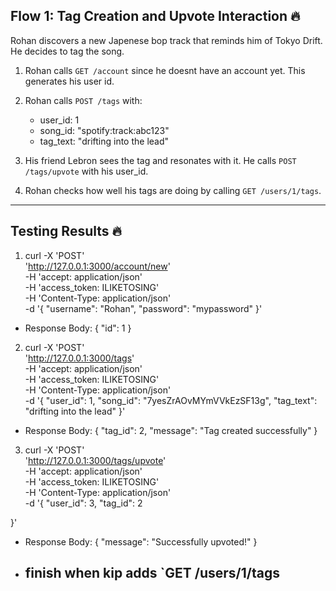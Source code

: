 ## Flow 1: Tag Creation and Upvote Interaction 🔥

Rohan discovers a new Japenese bop track that reminds him of Tokyo Drift. He decides to tag the song.

1. Rohan calls `GET /account` since he doesnt have an account yet. This generates his user id.

2. Rohan calls `POST /tags` with:
   - user_id: 1
   - song_id: "spotify:track:abc123"
   - tag_text: "drifting into the lead"

3. His friend Lebron sees the tag and resonates with it. He calls `POST /tags/upvote` with his user_id.

4. Rohan checks how well his tags are doing by calling `GET /users/1/tags`.

---
## Testing Results 🔥
1. curl -X 'POST' \
  'http://127.0.0.1:3000/account/new' \
  -H 'accept: application/json' \
  -H 'access_token: ILIKETOSING' \
  -H 'Content-Type: application/json' \
  -d '{
  "username": "Rohan",
  "password": "mypassword"
  }'
  - Response Body:
    {
    "id": 1
    }
2. curl -X 'POST' \
  'http://127.0.0.1:3000/tags' \
  -H 'accept: application/json' \
  -H 'access_token: ILIKETOSING' \
  -H 'Content-Type: application/json' \
  -d '{
  "user_id": 1,
  "song_id": "7yesZrAOvMYmVVkEzSF13g",
  "tag_text": "drifting into the lead"
  }'
  - Response Body:
    {
    "tag_id": 2,
    "message": "Tag created successfully"
    }
3. curl -X 'POST' \
  'http://127.0.0.1:3000/tags/upvote' \
  -H 'accept: application/json' \
  -H 'access_token: ILIKETOSING' \
  -H 'Content-Type: application/json' \
  -d '{
  "user_id": 3,
  "tag_id": 2

  }'
  - Response Body:
    {
    "message": "Successfully upvoted!"
    }
- finish when kip adds `GET /users/1/tags
  ---
